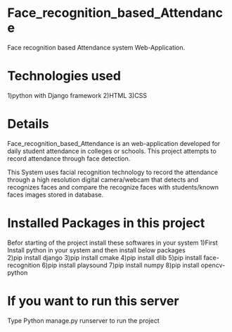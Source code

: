 # Face_recognition_based_Attendance
Face recognition based Attendance system Web-Application.

# Technologies used
1)python with Django framework
2)HTML
3)CSS

# Details 
Face_recognition_based_Attendance is an web-application developed for daily student attendance in colleges or schools. This project attempts to record attendance through face detection.

This System uses facial recognition technology to record the attendance through a high resolution digital camera/webcam that detects and recognizes faces and compare the recognize faces with students/known faces images stored in database.


# Installed Packages in this project
Befor starting of the project install these softwares  in your system
1)First Install python in your system and then install below packages  
2)pip install django 
3)pip install cmake
4)pip install dlib
5)pip install face-recognition 
6)pip install playsound 
7)pip install numpy
8)pip install opencv-python


# If you want to run this server
Type Python manage.py runserver to run the project
